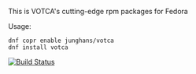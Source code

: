 This is VOTCA's cutting-edge rpm packages for Fedora

Usage:

```
dnf copr enable junghans/votca
dnf install votca
```

[![Build Status](https://copr.fedorainfracloud.org/coprs/junghans/votca/package/votca/status_image/last_build.png)](https://copr.fedorainfracloud.org/coprs/junghans/votca/package/votca/)
